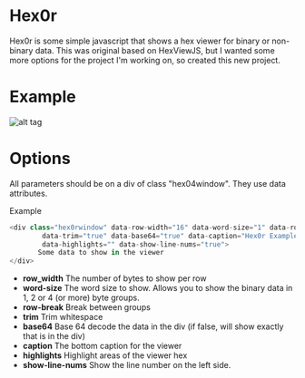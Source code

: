 # Hex0r

Hex0r is some simple javascript that shows a hex viewer for binary or non-binary data. This was original based on HexViewJS, but I wanted some more options for the project I'm working on, so created this new project.

# Example

![alt tag](http://raw.github.com/gratajik/Hex0r/master/help/example_screenshot.PNG)

# Options

All parameters should be on a div of class "hex04window".  They use data attributes.

Example
```` javascript
<div class="hex0rwindow" data-row-width="16" data-word-size="1" data-row-break="8"
        data-trim="true" data-base64="true" data-caption="Hex0r Example - base 64 file"
        data-highlights="" data-show-line-nums="true">
       Some data to show in the viewer
</div>
````

*  **row_width** The number of bytes to show per row
*  **word-size** The word size to show. Allows you to show the binary data in 1, 2 or 4 (or more) byte groups.
*  **row-break** Break between groups
*  **trim** Trim whitespace
*  **base64** Base 64 decode the data in the div (if false, will show exactly that is in the div)
*  **caption** The bottom caption for the viewer
*  **highlights** Highlight areas of the viewer hex
*  **show-line-nums** Show the line number on the left side. 
